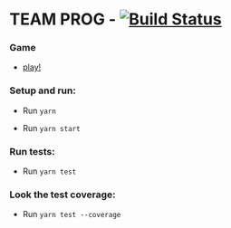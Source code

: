 # TEAM PROG - [![Build Status](https://travis-ci.org/PracticaDS/pdes-tp-team_prog.svg?branch=dev)](https://travis-ci.org/PracticaDS/pdes-tp-team_prog)

### Game

- [play!](https://PracticaDS.github.io/pdes-tp-team_prog/)

### Setup and run:

- Run `yarn`

- Run `yarn start`

### Run tests:

- Run `yarn test`

### Look the test coverage:

- Run `yarn test --coverage`
